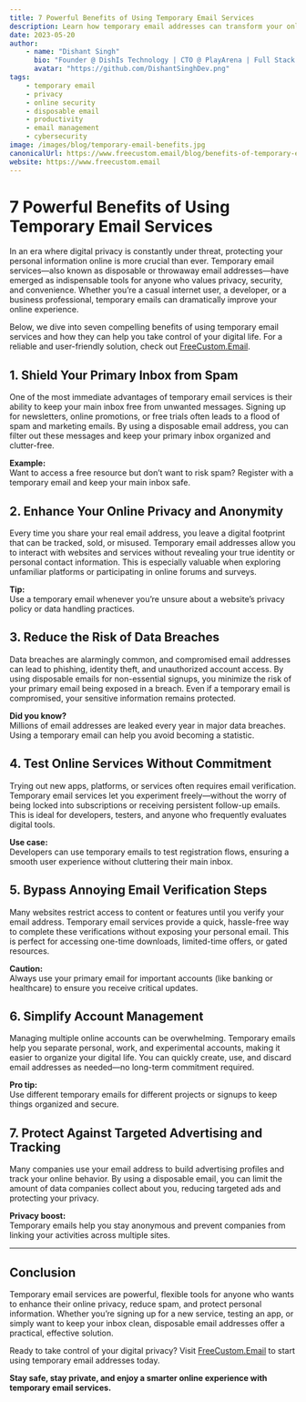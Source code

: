 ```yaml
---
title: 7 Powerful Benefits of Using Temporary Email Services
description: Learn how temporary email addresses can transform your online experience—boosting privacy, reducing spam, preventing data breaches, and more. Discover why millions trust disposable email for safer, smarter internet use.
date: 2023-05-20
author:
    - name: "Dishant Singh"
      bio: "Founder @ DishIs Technology | CTO @ PlayArena | Full Stack & Python Developer | ML/ DL Developer | Problem Solver | Math & Science Teacher"
      avatar: "https://github.com/DishantSinghDev.png"
tags:
    - temporary email
    - privacy
    - online security
    - disposable email
    - productivity
    - email management
    - cybersecurity
image: /images/blog/temporary-email-benefits.jpg
canonicalUrl: https://www.freecustom.email/blog/benefits-of-temporary-email
website: https://www.freecustom.email
---
```


# 7 Powerful Benefits of Using Temporary Email Services

In an era where digital privacy is constantly under threat, protecting your personal information online is more crucial than ever. Temporary email services—also known as disposable or throwaway email addresses—have emerged as indispensable tools for anyone who values privacy, security, and convenience. Whether you’re a casual internet user, a developer, or a business professional, temporary emails can dramatically improve your online experience.

Below, we dive into seven compelling benefits of using temporary email services and how they can help you take control of your digital life. For a reliable and user-friendly solution, check out [FreeCustom.Email](https://www.freecustom.email).

## 1. Shield Your Primary Inbox from Spam

One of the most immediate advantages of temporary email services is their ability to keep your main inbox free from unwanted messages. Signing up for newsletters, online promotions, or free trials often leads to a flood of spam and marketing emails. By using a disposable email address, you can filter out these messages and keep your primary inbox organized and clutter-free.

**Example:**  
Want to access a free resource but don’t want to risk spam? Register with a temporary email and keep your main inbox safe.

## 2. Enhance Your Online Privacy and Anonymity

Every time you share your real email address, you leave a digital footprint that can be tracked, sold, or misused. Temporary email addresses allow you to interact with websites and services without revealing your true identity or personal contact information. This is especially valuable when exploring unfamiliar platforms or participating in online forums and surveys.

**Tip:**  
Use a temporary email whenever you’re unsure about a website’s privacy policy or data handling practices.

## 3. Reduce the Risk of Data Breaches

Data breaches are alarmingly common, and compromised email addresses can lead to phishing, identity theft, and unauthorized account access. By using disposable emails for non-essential signups, you minimize the risk of your primary email being exposed in a breach. Even if a temporary email is compromised, your sensitive information remains protected.

**Did you know?**  
Millions of email addresses are leaked every year in major data breaches. Using a temporary email can help you avoid becoming a statistic.

## 4. Test Online Services Without Commitment

Trying out new apps, platforms, or services often requires email verification. Temporary email services let you experiment freely—without the worry of being locked into subscriptions or receiving persistent follow-up emails. This is ideal for developers, testers, and anyone who frequently evaluates digital tools.

**Use case:**  
Developers can use temporary emails to test registration flows, ensuring a smooth user experience without cluttering their main inbox.

## 5. Bypass Annoying Email Verification Steps

Many websites restrict access to content or features until you verify your email address. Temporary email services provide a quick, hassle-free way to complete these verifications without exposing your personal email. This is perfect for accessing one-time downloads, limited-time offers, or gated resources.

**Caution:**  
Always use your primary email for important accounts (like banking or healthcare) to ensure you receive critical updates.

## 6. Simplify Account Management

Managing multiple online accounts can be overwhelming. Temporary emails help you separate personal, work, and experimental accounts, making it easier to organize your digital life. You can quickly create, use, and discard email addresses as needed—no long-term commitment required.

**Pro tip:**  
Use different temporary emails for different projects or signups to keep things organized and secure.

## 7. Protect Against Targeted Advertising and Tracking

Many companies use your email address to build advertising profiles and track your online behavior. By using a disposable email, you can limit the amount of data companies collect about you, reducing targeted ads and protecting your privacy.

**Privacy boost:**  
Temporary emails help you stay anonymous and prevent companies from linking your activities across multiple sites.

---

## Conclusion

Temporary email services are powerful, flexible tools for anyone who wants to enhance their online privacy, reduce spam, and protect personal information. Whether you’re signing up for a new service, testing an app, or simply want to keep your inbox clean, disposable email addresses offer a practical, effective solution.

Ready to take control of your digital privacy? Visit [FreeCustom.Email](https://www.freecustom.email) to start using temporary email addresses today.

**Stay safe, stay private, and enjoy a smarter online experience with temporary email services.**

